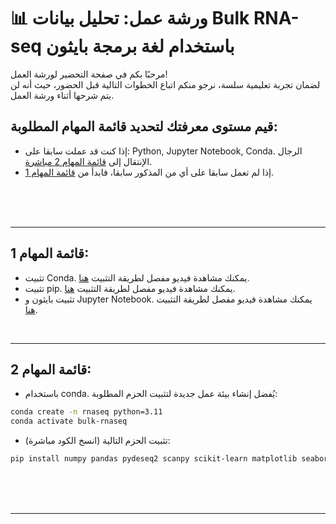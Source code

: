 


# 📊 ورشة عمل: تحليل بيانات Bulk RNA-seq باستخدام لغة برمجة بايثون

مرحبًا بكم في صفحة التحضير لورشة العمل!
<br>
لضمان تجربة تعليمية سلسة، نرجو منكم اتباع الخطوات التالية قبل الحضور، حيث أنه لن يتم شرحها أثناء ورشة العمل.

## قيم مستوى معرفتك لتحديد قائمة المهام المطلوبة:
* إذا كنت قد عملت سابقا على: Python, Jupyter Notebook, Conda. الرجال الإنتقال إلى [قائمة المهام 2 مباشرة](#قائمة-المهام-2).
* إذا لم تعمل سابقا على أي من المذكور سابقا، فابدأ من [قائمة المهام 1](#قائمة-المهام-1).

<br>
<br>
<br>

---


  
## قائمة المهام 1:
* تثبيت Conda. يمكنك مشاهدة فيديو مفصل لطريقة التثبيت [هنا](https://www.youtube.com/watch?v=GWKlRmuf_Iw&t=291s).
* تثبيت pip. يمكنك مشاهدة فيديو مفصل لطريقة التثبيت [هنا](https://www.youtube.com/watch?v=qpdzT5SmLws).
* تثبيت بايثون و Jupyter Notebook. يمكنك مشاهدة فيديو مفصل لطريقة التثبيت [هنا](https://www.youtube.com/watch?v=WS5f18CncCo&t=1s).

<br>

---


## قائمة المهام 2:
  * باستخدام conda. يُفضل إنشاء بيئة عمل جديدة لتثبيت الحزم المطلوبة:
```bash
conda create -n rnaseq python=3.11
conda activate bulk-rnaseq
```
* تثبيت الحزم التالية (انسخ الكود مباشرة):
```bash
pip install numpy pandas pydeseq2 scanpy scikit-learn matplotlib seaborn plotly sanbomics mygene gseapy notebook
```


  
<br>
<br>
<br>

---

  

